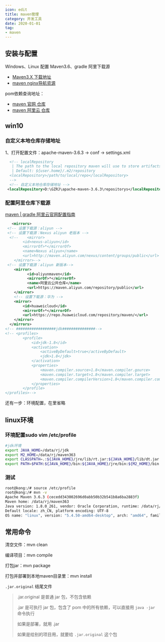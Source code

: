 ```yaml
---
icon: edit
title: maven管理
category: 开发工具
date: 2020-01-01
tag:
- maven
---
```


## 安装与配置
Windows、Linux 配置 Maven3.6、gradle 阿里下载源

- [Maven3.X 下载地址](https://maven.apache.org/download.cgi)
- [maven nginx导航资源](https://mirrors.bfsu.edu.cn/apache/maven/)

pom依赖查询地址：
- [maven 官网 仓库](https://mvnrepository.com/)
- [maven 阿里云 仓库](https://developer.aliyun.com/mvn/search)


## win10

### 自定义本地仓库存储地址

1、打开配置文件：apache-maven-3.6.3 -> conf -> settings.xml

```xml
  <!-- localRepository
   | The path to the local repository maven will use to store artifacts.
   | Default: ${user.home}/.m2/repository
  <localRepository>/path/to/local/repo</localRepository>
  -->
  <!-- 自定义本地仓库存储地址 -->
 <localRepository>D:\GZRJ\apache-maven-3.6.3\repositorys</localRepository>
```


### 配置阿里仓库下载源

[maven | gradle  阿里云官网配置指南](https://developer.aliyun.com/mvn/guide)

```xml
   <mirrors>
 <!-- 设置下载源：aliyun -->
 <!-- 设置下载源：Nexus aliyun 老版本 -->
  <!--    <mirror>
		<id>nexus-aliyun</id>
		<mirrorOf>*</mirrorOf>
		<name>Nexus aliyun</name>
		<url>http://maven.aliyun.com/nexus/content/groups/public</url>
	</mirror>-->
 <!-- 设置下载源：aliyun 新版本-->
	<mirror>
		  <id>aliyunmaven</id>
		  <mirrorOf>*</mirrorOf>
		  <name>阿里云公共仓库</name>
		  <url>https://maven.aliyun.com/repository/public</url>
	</mirror>
	<!-- 设置下载源：华为 -->
	<mirror>
	    <id>huaweicloud</id>
	    <mirrorOf>*</mirrorOf>
	    <url>https://repo.huaweicloud.com/repository/maven/</url>
	</mirror> 
  </mirrors>
<!-- ##################jdk###############-->
<!-- <profiles>
		<profile>
            <id>jdk-1.8</id>
            <activation>
                <activeByDefault>true</activeByDefault>
                <jdk>1.8</jdk>
            </activation>
            <properties>
                <maven.compiler.source>1.8</maven.compiler.gource>
                <maven.compiler.target>1.8</maven.compiler.target>
                <maven.compiler.compilerVersion>1.8</maven.compiler.compilerVersion>
            </properties>
        </profile>
</profiles>-->
```

还有一步：环境配置，在里省略

## linux环境

### 环境配置sudo vim /etc/profile

```bash
#jdk环境
export JAVA_HOME=/data/rj/jdk
export M2_HOME=/data/rj/maven363
export CLASSPATH=.:${JAVA_HOME}/jre/lib/rt.jar:${JAVA_HOME}/lib/dt.jar:${JAVA_HOME}/lib/tools.jar
export PATH=$PATH:${JAVA_HOME}/bin:${JAVA_HOME}/jre/bin:${M2_HOME}/bin
```

### 测试

```bash
root@kong:/# source /etc/profile
root@kong:/# mvn -v
Apache Maven 3.6.3 (cecedd343002696d0abb50b32b541b8a6ba2883f)
Maven home: /data/rj/maven363
Java version: 1.8.0_261, vendor: Oracle Corporation, runtime: /data/rj/jdk/jre
Default locale: zh_CN, platform encoding: UTF-8
OS name: "linux", version: "5.4.50-amd64-desktop", arch: "amd64", family: "unix"
```



## 常用命令

清空文件：mvn clean

编译项目：mvn compile

打包jar：mvn package

打包并部署到本地maven目录里：mvn install



`.jar.original` 结尾文件

> .jar.original 是普通 jar 包，不包含依赖
> 
> .jar 是可执行 jar 包，包含了 pom 中的所有依赖，可以直接用 `java -jar` 命令执行
> 
> 如果是部署，就用 .jar
> 
> 如果是给别的项目用，就要给 `.jar.original` 这个包


